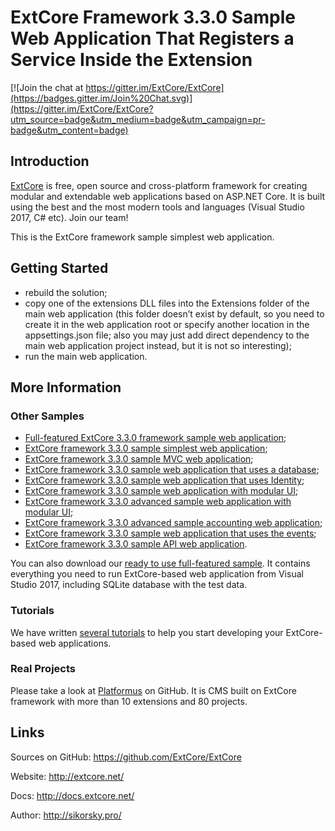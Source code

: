 # ExtCore Framework 3.3.0 Sample Web Application That Registers a Service Inside the Extension

[![Join the chat at https://gitter.im/ExtCore/ExtCore](https://badges.gitter.im/Join%20Chat.svg)](https://gitter.im/ExtCore/ExtCore?utm_source=badge&utm_medium=badge&utm_campaign=pr-badge&utm_content=badge)

## Introduction

[ExtCore](https://github.com/ExtCore/ExtCore) is free, open source and cross-platform framework for creating
modular and extendable web applications based on ASP.NET Core. It is built using the best and the most modern
tools and languages (Visual Studio 2017, C# etc). Join our team!

This is the ExtCore framework sample simplest web application.

## Getting Started

* rebuild the solution;
* copy one of the extensions DLL files into the Extensions folder of the main web application (this folder doesn’t exist by default,
so you need to create it in the web application root or specify another location in the appsettings.json file; also you may just
add direct dependency to the main web application project instead, but it is not so interesting);
* run the main web application.

## More Information

### Other Samples

* [Full-featured ExtCore 3.3.0 framework sample web application](https://github.com/ExtCore/ExtCore-Sample);
* [ExtCore framework 3.3.0 sample simplest web application](https://github.com/ExtCore/ExtCore-Sample-Simplest);
* [ExtCore framework 3.3.0 sample MVC web application](https://github.com/ExtCore/ExtCore-Sample-Mvc);
* [ExtCore framework 3.3.0 sample web application that uses a database](https://github.com/ExtCore/ExtCore-Sample-Data);
* [ExtCore framework 3.3.0 sample web application that uses Identity](https://github.com/ExtCore/ExtCore-Sample-Identity);
* [ExtCore framework 3.3.0 sample web application with modular UI](https://github.com/ExtCore/ExtCore-Sample-Modular-Ui);
* [ExtCore framework 3.3.0 advanced sample web application with modular UI](https://github.com/ExtCore/ExtCore-Sample-Modular-Ui-Adv);
* [ExtCore framework 3.3.0 advanced sample accounting web application](https://github.com/ExtCore/ExtCore-Sample-Accounting);
* [ExtCore framework 3.3.0 sample web application that uses the events](https://github.com/ExtCore/ExtCore-Sample-Events);
* [ExtCore framework 3.3.0 sample API web application](https://github.com/ExtCore/ExtCore-Sample-Api).

You can also download our [ready to use full-featured sample](http://extcore.net/files/ExtCore-Sample-3.3.0.zip).
It contains everything you need to run ExtCore-based web application from Visual Studio 2017, including SQLite
database with the test data.

### Tutorials

We have written [several tutorials](http://docs.extcore.net/en/latest/getting_started/index.html)
to help you start developing your ExtCore-based web applications.

### Real Projects

Please take a look at [Platformus](https://github.com/Platformus/Platformus) on GitHub. It is CMS
built on ExtCore framework with more than 10 extensions and 80 projects.

## Links

Sources on GitHub: https://github.com/ExtCore/ExtCore

Website: http://extcore.net/

Docs: http://docs.extcore.net/

Author: http://sikorsky.pro/